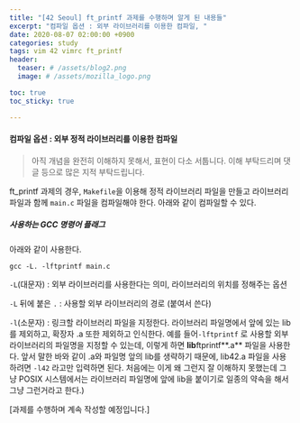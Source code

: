 ```yaml
---
title: "[42 Seoul] ft_printf 과제를 수행하며 알게 된 내용들"
excerpt: "컴파일 옵션 : 외부 라이브러리를 이용한 컴파일, "
date: 2020-08-07 02:00:00 +0900
categories: study
tags: vim 42 vimrc ft_printf
header:
  teaser: # /assets/blog2.png
  image: # /assets/mozilla_logo.png 

toc: true  
toc_sticky: true 

---
```


#### 컴파일 옵션 : 외부 정적 라이브러리를 이용한 컴파일

> 아직 개념을 완전히 이해하지 못해서, 표현이 다소 서툽니다. 이해 부탁드리며 댓글 등으로 많은 지적 부탁드립니다.

ft_printf 과제의 경우, `Makefile`을 이용해 정적 라이브러리 파일을 만들고 라이브러리 파일과 함께 `main.c` 파일을  컴파일해야 한다. 아래와 같이 컴파일할 수 있다.

##### 사용하는 GCC 명령어 플래그

아래와 같이 사용한다.

```
gcc -L. -lftprintf main.c 
```

`-L`(대문자) : 외부 라이브러리를 사용한다는 의미, 라이브러리의 위치를 정해주는 옵션

`-L` 뒤에 붙은 `.` : 사용할 외부 라이브러리의 경로 (붙여서 쓴다)

`-l`(소문자) : 링크할 라이브러리 파일을 지정한다. 라이브러리 파일명에서 앞에 있는 lib를 제외하고, 확장자 .a 또한 제외하고 인식한다. 예를 들어`-lftprintf` 로 사용할 외부 라이브러리의 파일명을 지정할 수 있는데, 이렇게 하면 **lib**ftprintf**.a** 파일을 사용한다. 앞서 말한 바와 같이 .a와 파일명 앞의 lib를 생략하기 때문에, lib42.a 파일을 사용하려면 `-l42` 라고만 입력하면 된다.  처음에는 이게 왜 그런지 잘 이해하지 못했는데 그냥 POSIX 시스템에서는 라이브러리 파일명에 앞에 lib을 붙이기로 일종의 약속을 해서 그냥 그런거라고 한다.)



[과제를 수행하며 계속 작성할 예정입니다.]


